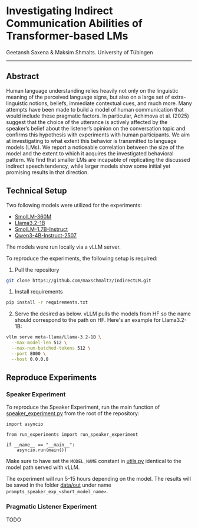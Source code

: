 # Investigating Indirect Communication Abilities of Transformer-based LMs

Geetansh Saxena & Maksim Shmalts. University of Tübingen

---

## Abstract

Human language understanding relies heavily not only on the linguistic meaning of the perceived language signs, but also on a large set of extra-linguistic notions, beliefs, immediate contextual cues, and much more. Many attempts have been made to build a model of human communication that would include these pragmatic factors. In particular, Achimova et al. (2025) suggest that the choice of the utterance is actively affected by the speaker’s belief about the listener’s opinion on the conversation topic and confirms this hypothesis with experiments with human participants. We aim at investigating to what extent this behavior is transmitted to language models (LMs). We report a noticeable correlation between the size of the model and the extent to which it acquires the investigated behavioral pattern. We find that smaller LMs are incapable of replicating the discussed indirect speech tendency, while larger models show some initial yet promising results in that direction.


## Technical Setup

Two following models were utilized for the experiments:

* [SmolLM-360M](https://huggingface.co/HuggingFaceTB/SmolLM-360M)
* [Llama3.2-1B](https://huggingface.co/meta-llama/Llama-3.2-1B)
* [SmolLM-1.7B-Instruct](https://huggingface.co/HuggingFaceTB/SmolLM-1.7B-Instruct)
* [Qwen3-4B-Instruct-2507](https://huggingface.co/Qwen/Qwen3-4B-Instruct-2507)


The models were run locally via a vLLM server.

To reproduce the experiments, the following setup is required:

1. Pull the repository

```bash
git clone https://github.com/maxschmaltz/IndirectLM.git
```


1. Install requirements
```bash
pip install -r requirements.txt
```

2. Serve the desired as below. vLLM pulls the models from HF so the name should correspond to the path on HF. Here's an example for Llama3.2-1B:

```bash
vllm serve meta-llama/Llama-3.2-1B \
  --max-model-len 512 \
  --max-num-batched-tokens 512 \
  --port 8000 \
  --host 0.0.0.0
```


## Reproduce Experiments

### Speaker Experiment

To reproduce the Speaker Experiment, run the main function of [speaker_experiment.py](run_experiments/speaker_experiment/speaker_experiment.py) from the root of the repository:

```
import asyncio

from run_experiments import run_speaker_experiment

if __name__ == "__main__":
    asyncio.run(main())
```

Make sure to have set the `MODEL_NAME` constant in [utils.py](run_experiments/utils.py) identical to the model path served with vLLM.

The experiment will run 5-15 hours depending on the model. The results will be saved in the folder [data/out](data/out) under name `prompts_speaker_exp_<short_model_name>`.

### Pragmatic Listener Experiment

TODO